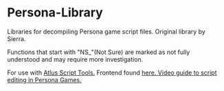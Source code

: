 # Persona-Library
Libraries for decompiling Persona game script files. Original library by Sierra.

Functions that start with "NS_"(Not Sure) are marked as not fully understood and may require more investigation.

For use with [Atlus Script Tools.](https://github.com/TGEnigma/Atlus-Script-Tools) Frontend found [here. ](https://github.com/ShrineFox/AtlusScriptCompiler-GUI-Frontend) [Video guide to script editing in Persona Games.](https://www.youtube.com/watch?v=HonHDoSJNDY)
